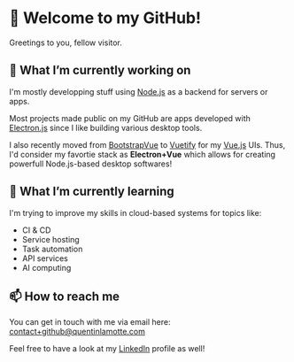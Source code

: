# 👋 Welcome to my GitHub!

Greetings to you, fellow visitor.

## 🔭 What I’m currently working on

I'm mostly developping stuff using [Node.js](https://nodejs.org/) as a backend for servers or apps.

Most projects made public on my GitHub are apps developed with [Electron.js](https://www.electronjs.org/) since I like building various desktop tools.

I also recently moved from [BootstrapVue](https://bootstrap-vue.org/) to [Vuetify](https://vuetifyjs.com/) for my [Vue.js](https://vuejs.org/) UIs.
Thus, I'd consider my favortie stack as **Electron+Vue** which allows for creating powerfull Node.js-based desktop softwares!

## 🌱 What I’m currently learning

I'm trying to improve my skills in cloud-based systems for topics like:
- CI & CD
- Service hosting
- Task automation
- API services
- AI computing

## 📫 How to reach me

You can get in touch with me via email here: contact+github@quentinlamotte.com

Feel free to have a look at my [LinkedIn]() profile as well!
